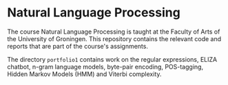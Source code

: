 # Natural Language Processing

The course Natural Language Processing is taught at the Faculty of Arts
of the University of Groningen. This repository contains the relevant code
and reports that are part of the course's assignments.

The directory `portfolio1` contains work on the regular expressions, 
ELIZA chatbot, n-gram language models, byte-pair encoding, POS-tagging,
Hidden Markov Models (HMM) and Viterbi complexity.
